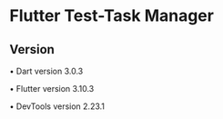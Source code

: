 # Flutter Test-Task Manager


## Version
• Dart version 3.0.3

• Flutter version 3.10.3

• DevTools version 2.23.1



